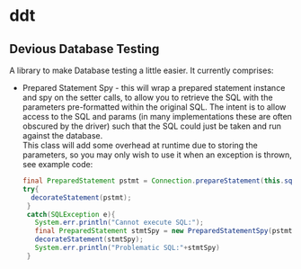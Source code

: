 # ddt
## Devious Database Testing

A library to make Database testing a little easier.  It currently comprises:
 * Prepared Statement Spy - this will wrap a prepared statement instance and spy 
   on the setter calls, to allow you to retrieve the SQL with the parameters 
   pre-formatted within the original SQL.  The intent is to allow access to the 
   SQL and params (in many implementations these are often obscured by the 
   driver) such that the SQL could just be taken and run against the database.  
   This class will add some overhead at runtime due to storing the parameters, 
   so you may only wish to use it when an exception is thrown, see example code:
   
   ```` java
   final PreparedStatement pstmt = Connection.prepareStatement(this.sql);
   try{
     decorateStatement(pstmt);
    }
    catch(SQLException e){
      System.err.println("Cannot execute SQL:");
      final PreparedStatement stmtSpy = new PreparedStatementSpy(pstmt, this.sql);
      decorateStatement(stmtSpy);
      System.err.println("Problematic SQL:"+stmtSpy)
    }
   ````
   